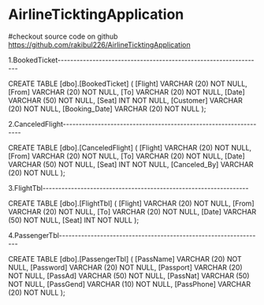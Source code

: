 # AirlineTicktingApplication
#checkout source code on github
https://github.com/rakibul226/AirlineTicktingApplication


1.BookedTicket-----------------------------------------------------------------

CREATE TABLE [dbo].[BookedTicket] (
    [Flight]       VARCHAR (20) NOT NULL,
    [From]         VARCHAR (20) NOT NULL,
    [To]           VARCHAR (20) NOT NULL,
    [Date]         VARCHAR (50) NOT NULL,
    [Seat]         INT          NOT NULL,
    [Customer]     VARCHAR (20) NOT NULL,
    [Booking_Date] VARCHAR (20) NOT NULL
);

2.CanceledFlight-----------------------------------------------------------------

CREATE TABLE [dbo].[CanceledFlight] (
    [Flight]      VARCHAR (20) NOT NULL,
    [From]        VARCHAR (20) NOT NULL,
    [To]          VARCHAR (20) NOT NULL,
    [Date]        VARCHAR (50) NOT NULL,
    [Seat]        INT          NOT NULL,
    [Canceled_By] VARCHAR (20) NOT NULL
);


3.FlightTbl-----------------------------------------------------------------

CREATE TABLE [dbo].[FlightTbl] (
    [Flight] VARCHAR (20) NOT NULL,
    [From]   VARCHAR (20) NOT NULL,
    [To]     VARCHAR (20) NOT NULL,
    [Date]   VARCHAR (50) NOT NULL,
    [Seat]   INT          NOT NULL
);

4.PassengerTbl-----------------------------------------------------------------

CREATE TABLE [dbo].[PassengerTbl] (
    [PassName]  VARCHAR (20) NOT NULL,
    [Password]  VARCHAR (20) NOT NULL,
    [Passport]  VARCHAR (20) NOT NULL,
    [PassAd]    VARCHAR (50) NOT NULL,
    [PassNat]   VARCHAR (50) NOT NULL,
    [PassGend]  VARCHAR (10) NOT NULL,
    [PassPhone] VARCHAR (20) NOT NULL
);
